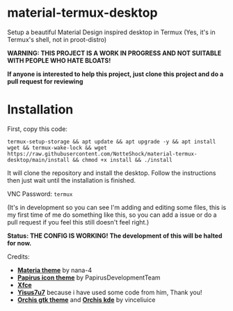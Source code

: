 # material-termux-desktop

Setup a beautiful Material Design inspired desktop in Termux (Yes, it's in Termux's shell, not in proot-distro)

**WARNING: THIS PROJECT IS A WORK IN PROGRESS AND NOT SUITABLE WITH PEOPLE WHO HATE BLOATS!**

**If anyone is interested to help this project, just clone this project and do a pull request for reviewing**

# Installation

First, copy this code:
```
termux-setup-storage && apt update && apt upgrade -y && apt install wget && termux-wake-lock && wget https://raw.githubusercontent.com/NotteShock/material-termux-desktop/main/install && chmod +x install && ./install
```
It will clone the repository and install the desktop. Follow the instructions then just wait until the installation is finished.

VNC Password: `termux`

(It's in development so you can see I'm adding and editing some files, this is my first time of me do something like this, so you can add a issue or do a pull request if you feel this still doesn't feel right.)

**Status: THE CONFIG IS WORKING! The development of this will be halted for now.**

Credits: 

- **[Materia theme](https://github.com/nana-4/materia-theme)** by nana-4
- **[Papirus icon theme](https://github.com/PapirusDevelopmentTeam/papirus-icon-theme)** by PapirusDevelopmentTeam
- **[Xfce](https://xfce.org)**
- **[Yisus7u7](https://github.com/Yisus7u7)** because i have used some code from him, Thank you!
- **[Orchis gtk theme](https://github.com/vinceliuice/Orchis-theme)** and **[Orchis kde](https://github.com/vinceliuice/Orchis-kde)** by vinceliuice
